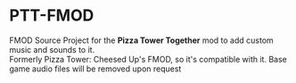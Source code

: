 # PTT-FMOD
FMOD Source Project for the **Pizza Tower Together** mod to add custom music and sounds to it.<br>
Formerly Pizza Tower: Cheesed Up's FMOD, so it's compatible with it.
Base game audio files will be removed upon request
